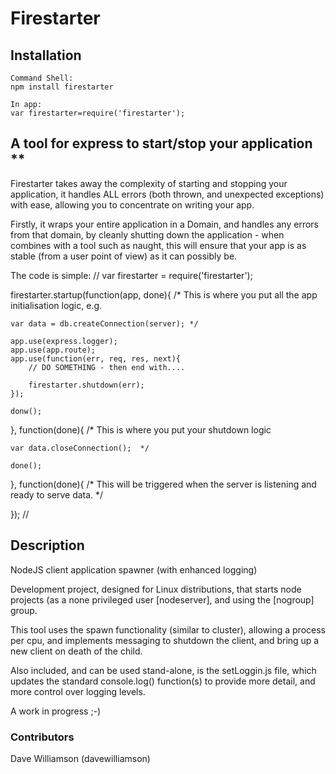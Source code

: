 Firestarter
===========

## Installation

	Command Shell:
    npm install firestarter
    
    In app:
    var firestarter=require('firestarter');
    


## A tool for express to start/stop your application **
Firestarter takes away the complexity of starting and stopping your application, it handles ALL errors (both thrown, and unexpected exceptions) with ease, allowing you to concentrate on writing your app.

Firstly, it wraps your entire application in a Domain, and handles any errors from that domain, by cleanly shutting down the application - when combines with a tool such as naught, this will ensure that your app is as stable (from a user point of view) as it can possibly be.

The code is simple:
//
var firestarter = require('firestarter');

firestarter.startup(function(app, done){
	/* This is where you put all the app initialisation logic, e.g.

	var data = db.createConnection(server); */

	app.use(express.logger);
	app.use(app.route);
	app.use(function(err, req, res, next){
		// DO SOMETHING - then end with....

		firestarter.shutdown(err);
	});

	donw();

}, function(done){
	/* This is where you put your shutdown logic

	var data.closeConnection();  */

	done();

}, function(done){
	/* This will be triggered when the server is listening and ready to serve data. */
	
});
//
## Description

NodeJS client application spawner (with enhanced logging)

Development project, designed for Linux distributions, that starts node projects (as a none privileged user [nodeserver], and using the [nogroup] group.

This tool uses the spawn functionality (similar to cluster), allowing a process per cpu, and implements messaging to shutdown the client, and bring up a new client on death of the child.

Also included, and can be used stand-alone, is the setLoggin.js file, which updates the standard console.log() function(s) to provide more detail, and more control over logging levels.

A work in progress ;-)

### Contributors 

Dave Williamson (davewilliamson)